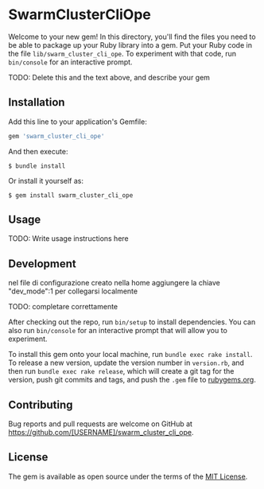 # SwarmClusterCliOpe

Welcome to your new gem! In this directory, you'll find the files you need to be able to package up your Ruby library into a gem. Put your Ruby code in the file `lib/swarm_cluster_cli_ope`. To experiment with that code, run `bin/console` for an interactive prompt.

TODO: Delete this and the text above, and describe your gem

## Installation

Add this line to your application's Gemfile:

```ruby
gem 'swarm_cluster_cli_ope'
```

And then execute:

    $ bundle install

Or install it yourself as:

    $ gem install swarm_cluster_cli_ope

## Usage

TODO: Write usage instructions here

## Development

nel file di configurazione creato nella home aggiungere la chiave "dev_mode":1 per collegarsi localmente

TODO: completare correttamente

After checking out the repo, run `bin/setup` to install dependencies. You can also run `bin/console` for an interactive prompt that will allow you to experiment.

To install this gem onto your local machine, run `bundle exec rake install`. To release a new version, update the version number in `version.rb`, and then run `bundle exec rake release`, which will create a git tag for the version, push git commits and tags, and push the `.gem` file to [rubygems.org](https://rubygems.org).

## Contributing

Bug reports and pull requests are welcome on GitHub at https://github.com/[USERNAME]/swarm_cluster_cli_ope.


## License

The gem is available as open source under the terms of the [MIT License](https://opensource.org/licenses/MIT).
 